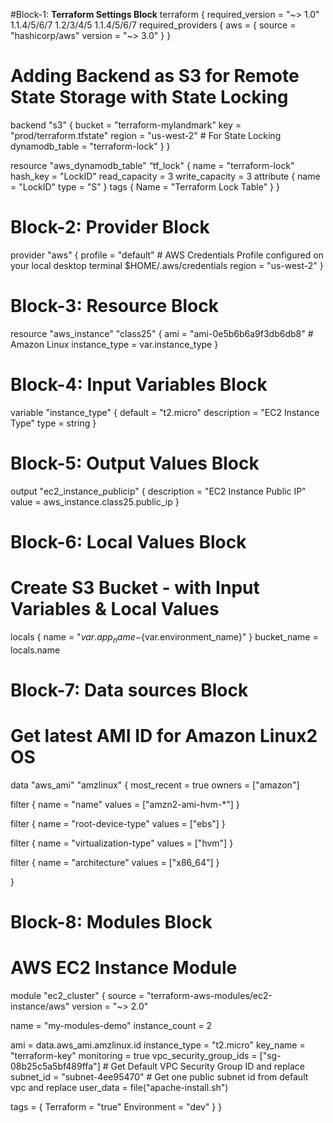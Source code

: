 
#Block-1: **Terraform Settings Block**
terraform {
  required_version = "~> 1.0"         1.1.4/5/6/7   1.2/3/4/5 1.1.4/5/6/7
  required_providers {
    aws = {
      source  = "hashicorp/aws"
      version = "~> 3.0"
    }
  }

  
  # Adding Backend as S3 for Remote State Storage with State Locking
  backend "s3" {
    bucket = "terraform-mylandmark"
    key    = "prod/terraform.tfstate"
    region = "us-west-2"
    # For State Locking
    dynamodb_table = "terraform-lock"
  }
}

resource "aws_dynamodb_table" “tf_lock" {
  name = "terraform-lock"
  hash_key = "LockID"
  read_capacity = 3
  write_capacity = 3
  attribute {
     name = "LockID"
     type = "S"
   }
  tags  {
    Name = "Terraform Lock Table"
   }
 }


# Block-2: **Provider Block**
provider "aws" {
  profile = "default" # AWS Credentials Profile configured on your local desktop terminal  $HOME/.aws/credentials
  region  = "us-west-2"
}

# Block-3: **Resource Block**
resource "aws_instance" "class25" {
  ami           = "ami-0e5b6b6a9f3db6db8" # Amazon Linux
  instance_type = var.instance_type
}

# Block-4: **Input Variables Block**
variable "instance_type" {
  default = "t2.micro"
  description = "EC2 Instance Type"
  type = string
}

# Block-5: **Output Values Block**
output "ec2_instance_publicip" {
  description = "EC2 Instance Public IP"
  value = aws_instance.class25.public_ip
}

# Block-6: **Local Values Block**
# Create S3 Bucket - with Input Variables & Local Values
locals {
  name = "${var.app_name}-${var.environment_name}"
}
bucket_name = locals.name


# Block-7: **Data sources Block**
# Get latest AMI ID for Amazon Linux2 OS
data "aws_ami" "amzlinux" {
  most_recent      = true
  owners           = ["amazon"]

  filter {
    name   = "name"
    values = ["amzn2-ami-hvm-*"]
  }

  filter {
    name   = "root-device-type"
    values = ["ebs"]
  }

  filter {
    name   = "virtualization-type"
    values = ["hvm"]
  }

  filter {
    name   = "architecture"
    values = ["x86_64"]
  }

}


# Block-8: **Modules Block**
# AWS EC2 Instance Module

module "ec2_cluster" {
  source                 = "terraform-aws-modules/ec2-instance/aws"
  version                = "~> 2.0"

  name                   = "my-modules-demo"
  instance_count         = 2

  ami                    = data.aws_ami.amzlinux.id
  instance_type          = "t2.micro"
  key_name               = "terraform-key"
  monitoring             = true
  vpc_security_group_ids = ["sg-08b25c5a5bf489ffa"]  # Get Default VPC Security Group ID and replace
  subnet_id              = "subnet-4ee95470" # Get one public subnet id from default vpc and replace
  user_data               = file("apache-install.sh")

  tags = {
    Terraform   = "true"
    Environment = "dev"
  }
}

